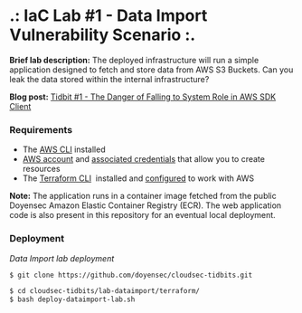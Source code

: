 # .: IaC Lab #1 - Data Import Vulnerability Scenario :.

**Brief lab description:** The deployed infrastructure will run a simple application designed to fetch and store data from AWS S3 Buckets. Can you leak the data stored within the internal infrastructure?

**Blog post:** [Tidbit #1 - The Danger of Falling to System Role in AWS SDK Client](https://blog.doyensec.com/2022/10/18/cloudsectidbit-dataimport.html)


### Requirements
- The [AWS CLI](https://docs.aws.amazon.com/cli/latest/userguide/install-cliv2.html) installed
- [AWS account](https://aws.amazon.com/free) and [associated credentials](https://docs.aws.amazon.com/general/latest/gr/aws-sec-cred-types.html) that allow you to create resources
- The [Terraform CLI](https://learn.hashicorp.com/tutorials/terraform/install-cli?in=terraform/aws-get-started)  installed and [configured](https://registry.terraform.io/providers/hashicorp/aws/latest/docs#authentication-and-configuration) to work with AWS
  
**Note:** The application runs in a container image fetched from the public Doyensec Amazon Elastic Container Registry  (ECR). The web application code is also present in this repository for an eventual local deployment.  

### Deployment

*Data Import lab deployment*

```bash
$ git clone https://github.com/doyensec/cloudsec-tidbits.git

$ cd cloudsec-tidbits/lab-dataimport/terraform/
$ bash deploy-dataimport-lab.sh
```
